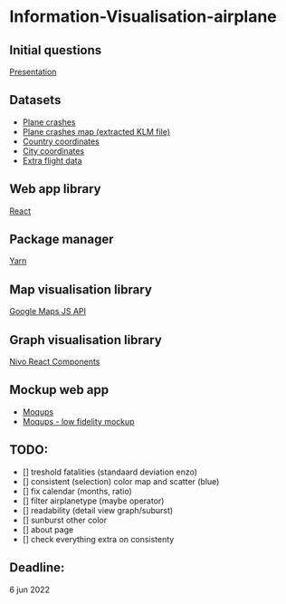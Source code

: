 # Information-Visualisation-airplane

## Initial questions
[Presentation](https://docs.google.com/presentation/d/174vXEJx_UMqAm4ZywdJpnFGvmU-Z_Rvb_uYAbvbkbU4/edit?usp=sharing)

## Datasets
- [Plane crashes](http://www.planecrashinfo.com/database.htm)
- [Plane crashes map (extracted KLM file)](https://www.google.com/maps/d/viewer?mid=1qK3gs9eRJ0K2Q3Ogl2kJBlUv5o0&ll=-3.81666561775622e-14%2C37.33068366186524&z=1)
- [Country coordinates](https://developers.google.com/public-data/docs/canonical/countries_csv)
- [City coordinates](https://public.opendatasoft.com/explore/dataset/geonames-all-cities-with-a-population-1000/map/?disjunctive.cou_name_en&sort=name&location=2,0.90932,0.12126&basemap=jawg.light)
- [Extra flight data](https://www.flightradar24.com/)

## Web app library
[React](https://reactjs.org/)

## Package manager
[Yarn](https://classic.yarnpkg.com/en/)

## Map visualisation library
[Google Maps JS API](https://developers.google.com/maps/documentation/javascript/)

## Graph visualisation library
[Nivo React Components](https://nivo.rocks/components)

## Mockup web app
- [Moqups](https://moqups.com/)
- [Moqups - low fidelity mockup](https://app.moqups.com/MrYdv1lE3LSvOfHzcKqoCD6RVpEDHDke/edit/page/a9de4d023)

## TODO:
- [] treshold fatalities (standaard deviation enzo)
- [] consistent (selection) color map and scatter (blue)
- [] fix calendar (months, ratio)
- [] filter airplanetype (maybe operator)
- [] readability (detail view graph/suburst)
- [] sunburst other color
- [] about page
- [] check everything extra on consistenty

## Deadline:
6 jun 2022
